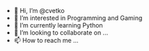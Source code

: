 - 👋 Hi, I’m @cvetko
- 👀 I’m interested in Programming and Gaming
- 🌱 I’m currently learning Python
- 💞️ I’m looking to collaborate on ...
- 📫 How to reach me ...

<!---
IamDjura/IamDjura is a ✨ special ✨ repository because its `README.md` (this file) appears on your GitHub profile.
You can click the Preview link to take a look at your changes.
--->
